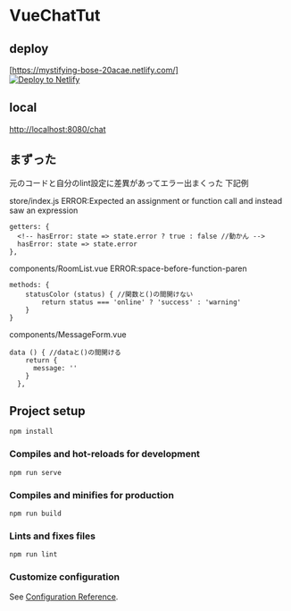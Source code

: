 # VueChatTut

## deploy
[https://mystifying-bose-20acae.netlify.com/] <br>
[![Deploy to Netlify](https://www.netlify.com/img/deploy/button.svg)](https://app.netlify.com/start/)

## local
[http://localhost:8080/chat](http://localhost:8080/chat)

## まずった

元のコードと自分のlint設定に差異があってエラー出まくった
下記例

store/index.js
ERROR:Expected an assignment or function call and instead saw an
 expression
```
getters: {
  <!-- hasError: state => state.error ? true : false //動かん -->
  hasError: state => state.error
},
```

components/RoomList.vue
ERROR:space-before-function-paren
```
methods: {
    statusColor (status) { //関数と()の間開けない
        return status === 'online' ? 'success' : 'warning'
    }
}
```

components/MessageForm.vue
```
data () { //dataと()の間開ける
    return {
      message: ''
    }
  },
```

## Project setup
```
npm install
```

### Compiles and hot-reloads for development
```
npm run serve
```

### Compiles and minifies for production
```
npm run build
```

### Lints and fixes files
```
npm run lint
```

### Customize configuration
See [Configuration Reference](https://cli.vuejs.org/config/).
